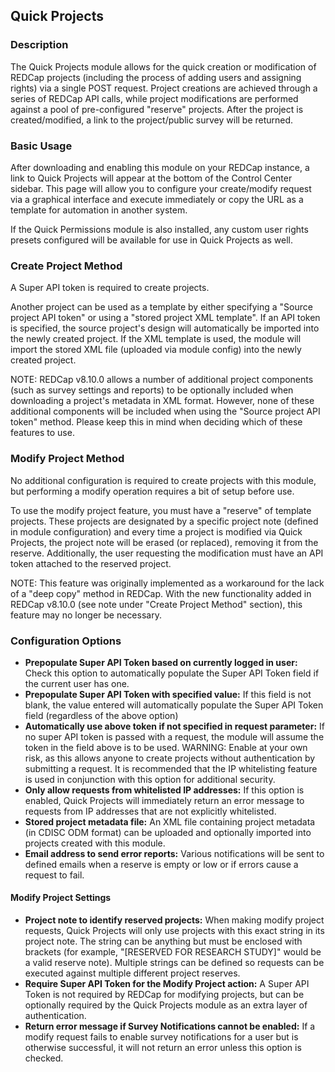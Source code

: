## Quick Projects

### Description
The Quick Projects module allows for the quick creation or modification of REDCap projects (including the process of adding users and assigning rights) via a single POST request. Project creations are achieved through a series of REDCap API calls, while project modifications are performed against a pool of pre-configured "reserve" projects. After the project is created/modified, a link to the project/public survey will be returned.

### Basic Usage
After downloading and enabling this module on your REDCap instance, a link to Quick Projects will appear at the bottom of the Control Center sidebar. This page will allow you to configure your create/modify request via a graphical interface and execute immediately or copy the URL as a template for automation in another system.

If the Quick Permissions module is also installed, any custom user rights presets configured will be available for use in Quick Projects as well.

### Create Project Method
A Super API token is required to create projects.

Another project can be used as a template by either specifying a "Source project API token" or using a "stored project XML template". If an API token is specified, the source project's design will automatically be imported into the newly created project. If the XML template is used, the module will import the stored XML file (uploaded via module config) into the newly created project.

NOTE: REDCap v8.10.0 allows a number of additional project components (such as survey settings and reports) to be optionally included when downloading a project's metadata in XML format. However, none of these additional components will be included when using the "Source project API token" method. Please keep this in mind when deciding which of these features to use.

### Modify Project Method
No additional configuration is required to create projects with this module, but performing a modify operation requires a bit of setup before use.

To use the modify project feature, you must have a "reserve" of template projects. These projects are designated by a specific project note (defined in module configuration) and every time a project is modified via Quick Projects, the project note will be erased (or replaced), removing it from the reserve. Additionally, the user requesting the modification must have an API token attached to the reserved project.

NOTE: This feature was originally implemented as a workaround for the lack of a "deep copy" method in REDCap. With the new functionality added in REDCap v8.10.0 (see note under "Create Project Method" section), this feature may no longer be necessary.

### Configuration Options
* **Prepopulate Super API Token based on currently logged in user:** Check this option to automatically populate the Super API Token field if the current user has one.
* **Prepopulate Super API Token with specified value:** If this field is not blank, the value entered will automatically populate the Super API Token field (regardless of the above option)
* **Automatically use above token if not specified in request parameter:** If no super API token is passed with a request, the module will assume the token in the field above is to be used. WARNING: Enable at your own risk, as this allows anyone to create projects without authentication by submitting a request. It is recommended that the IP whitelisting feature is used in conjunction with this option for additional security.
* **Only allow requests from whitelisted IP addresses:** If this option is enabled, Quick Projects will immediately return an error message to requests from IP addresses that are not explicitly whitelisted.
* **Stored project metadata file:** An XML file containing project metadata (in CDISC ODM format) can be uploaded and optionally imported into projects created with this module.
* **Email address to send error reports:** Various notifications will be sent to defined emails when a reserve is empty or low or if errors cause a request to fail.

#### Modify Project Settings

* **Project note to identify reserved projects:** When making modify project requests, Quick Projects will only use projects with this exact string in its project note. The string can be anything but must be enclosed with brackets (for example, "[RESERVED FOR RESEARCH STUDY]" would be a valid reserve note). Multiple strings can be defined so requests can be executed against multiple different project reserves.
* **Require Super API Token for the Modify Project action:** A Super API Token is not required by REDCap for modifying projects, but can be optionally required by the Quick Projects module as an extra layer of authentication.
* **Return error message if Survey Notifications cannot be enabled:** If a modify request fails to enable survey notifications for a user but is otherwise successful, it will not return an error unless this option is checked.
